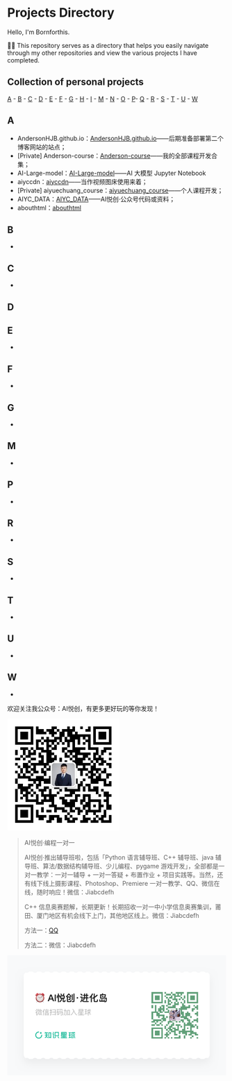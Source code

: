 # Projects Directory

Hello, I'm Bornforthis.

🧑‍💻 This repository serves as a directory that helps you easily navigate through my other repositories and view the various projects I have completed.

## Collection of personal projects

[A](#a) - [B](#b) - [C](#c) - [D](#d) - [E](#e) - [F](#f) - [G](#g) - [H](#h) - [I](#i) - [M](#m) - [N](#n) - [O](#o) - [P](#p)- [Q](#q) - [R](#r) - [S](#s) - [T](#t) - [U](#u) - [W](#w)

## A <a id="a"></a>

- AndersonHJB.github.io：[AndersonHJB.github.io](https://github.com/AndersonHJB/AndersonHJB.github.io)——后期准备部署第二个博客网站的站点；
- [Private] Anderson-course：[Anderson-course](https://github.com/AndersonHJB/Anderson-course)——我的全部课程开发合集；
- AI-Large-model：[AI-Large-model](https://github.com/AndersonHJB/AI-Large-model)——AI 大模型 Jupyter Notebook
- aiyccdn：[aiyccdn](https://github.com/AndersonHJB/aiyccdn)——当作视频图床使用来着；
- [Private] aiyuechuang_course：[aiyuechuang_course](https://github.com/AndersonHJB/aiyuechuang_course)——个人课程开发；
- AIYC_DATA：[AIYC_DATA](https://github.com/AndersonHJB/AIYC_DATA)——AI悦创·公众号代码或资料；
- abouthtml：[abouthtml](https://github.com/AndersonHJB/abouthtml)
## B <a id="b"></a>
- 
  
## C <a id="c"></a>
- 
## D <a id="d"></a>

## E <a id="e"></a>
- 
## F <a id="f"></a>
- 
## G <a id="g"></a>
- 


## M <a id="m"></a>
- 

    
## P <a id="p"></a>
- 


## R <a id="r"></a>
- 

## S <a id="s"></a>
- 

## T <a id="t"></a>
- 

## U <a id="u"></a>
- 

## W <a id="u"></a>
- 

欢迎关注我公众号：AI悦创，有更多更好玩的等你发现！

![公众号：AI悦创【二维码】](./README.assets/gzh.jpg)

> AI悦创·编程一对一
>
> AI悦创·推出辅导班啦，包括「Python 语言辅导班、C++ 辅导班、java 辅导班、算法/数据结构辅导班、少儿编程、pygame 游戏开发」，全部都是一对一教学：一对一辅导 + 一对一答疑 + 布置作业 + 项目实践等。当然，还有线下线上摄影课程、Photoshop、Premiere 一对一教学、QQ、微信在线，随时响应！微信：Jiabcdefh
>
> C++ 信息奥赛题解，长期更新！长期招收一对一中小学信息奥赛集训，莆田、厦门地区有机会线下上门，其他地区线上。微信：Jiabcdefh
>
> 方法一：[QQ](http://wpa.qq.com/msgrd?v=3&uin=1432803776&site=qq&menu=yes)
>
> 方法二：微信：Jiabcdefh

![](./README.assets/zsxq.jpg)
